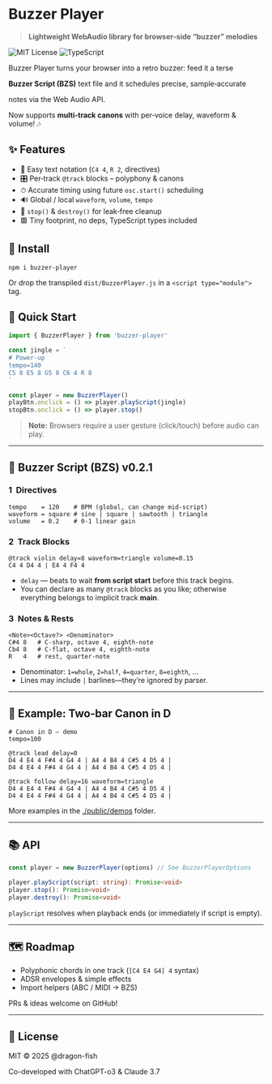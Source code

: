 # Buzzer Player

> **Lightweight WebAudio library for browser‑side “buzzer” melodies**

![MIT License](https://img.shields.io/badge/license-MIT-green?style=flat)
![TypeScript](https://img.shields.io/badge/built_with-TypeScript-blue?style=flat)

Buzzer Player turns your browser into a retro buzzer: feed it a terse

**Buzzer Script (BZS)** text file and it schedules precise, sample‑accurate

notes via the Web Audio API.

Now supports **multi‑track canons** with per‑voice delay, waveform & volume! 🎶

## ✨ Features

- 🎼 Easy text notation (`C4 4`, `R 2`, directives)
- 🎛 Per‑track `@track` blocks – polyphony & canons
- ⏱ Accurate timing using future `osc.start()` scheduling
- 🔊 Global / local `waveform`, `volume`, `tempo`
- 🛑 `stop()` & `destroy()` for leak‑free cleanup
- 🟥 Tiny footprint, no deps, TypeScript types included

## 🚀 Install

```bash
npm i buzzer-player
```

Or drop the transpiled `dist/BuzzerPlayer.js` in a `<script type="module">` tag.

## 🔧 Quick Start

```ts
import { BuzzerPlayer } from 'buzzer-player'

const jingle = `
# Power‑up
tempo=140
C5 8 E5 8 G5 8 C6 4 R 8
`

const player = new BuzzerPlayer()
playBtn.onclick = () => player.playScript(jingle)
stopBtn.onclick = () => player.stop()
```

> **Note:** Browsers require a user gesture (click/touch) before audio can play.

---

## 🎹 Buzzer Script (BZS) v0.2.1

### 1  Directives

```text
tempo    = 120    # BPM (global, can change mid‑script)
waveform = square # sine | square | sawtooth | triangle
volume   = 0.2    # 0‑1 linear gain
```

### 2  Track Blocks

```
@track violin delay=8 waveform=triangle volume=0.15
C4 4 D4 4 | E4 4 F4 4
```

- `delay` — beats to wait **from script start** before this track begins.
- You can declare as many `@track` blocks as you like; otherwise everything
  belongs to implicit track **main**.

### 3  Notes & Rests

```
<Note><Octave?> <Denominator>
C#4 8   # C‑sharp, octave 4, eighth‑note
Cb4 8   # C‑flat, octave 4, eighth‑note
R   4   # rest, quarter‑note
```

- Denominator: `1=whole`, `2=half`, `4=quarter`, `8=eighth`, …
- Lines may include `|` barlines—they’re ignored by parser.

---

## 🎼 Example: Two‑bar Canon in D

```text
# Canon in D – demo
tempo=100

@track lead delay=0
D4 4 E4 4 F#4 4 G4 4 | A4 4 B4 4 C#5 4 D5 4 |
D4 4 E4 4 F#4 4 G4 4 | A4 4 B4 4 C#5 4 D5 4 |

@track follow delay=16 waveform=triangle
D4 4 E4 4 F#4 4 G4 4 | A4 4 B4 4 C#5 4 D5 4 |
D4 4 E4 4 F#4 4 G4 4 | A4 4 B4 4 C#5 4 D5 4 |
```

More examples in the [./public/demos](./public/demos) folder.

---

## 📚 API

```ts
const player = new BuzzerPlayer(options) // See BuzzerPlayerOptions

player.playScript(script: string): Promise<void>
player.stop(): Promise<void>
player.destroy(): Promise<void>
```

`playScript` resolves when playback ends (or immediately if script is empty).

---

## 🗺 Roadmap

- Polyphonic chords in one track (`[C4 E4 G4] 4` syntax)
- ADSR envelopes & simple effects
- Import helpers (ABC / MIDI → BZS)

PRs & ideas welcome on GitHub!

---

## 📝 License

MIT © 2025 @dragon-fish

Co-developed with ChatGPT-o3 & Claude 3.7
